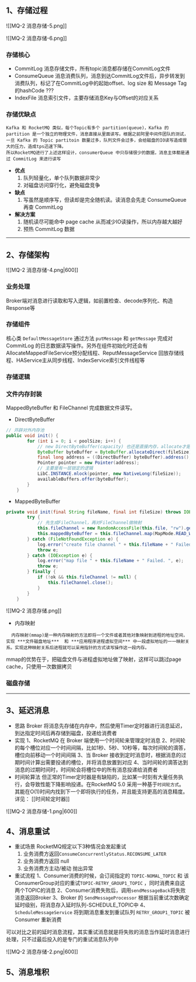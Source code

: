 ## 1、存储过程

![[MQ-2 消息存储-5.png]]


![[MQ-2 消息存储-6.png]]


### 存储核心
-  CommitLog
	消息存储文件，所有topic消息都存储在CommitLog文件
-  ConsumeQueue
	消息消费队列，消息到达CommitLog文件后，异步转发到消费队列，标记了在CommitLog中的起始offset、log size 和 Message Tag的hashCode ???
-  IndexFile
	消息索引文件，主要存储消息Key与Offset的对应关系

### 存储优缺点

	Kafka 和 RocketMQ 类似，每个Topic有多个 partition(queue)，Kafka 的 partition 是一个独立的物理文件，消息直接从里面读写。根据之前阿里中间件团队的测试，一旦 Kafka 的 Topic partitoin 数量过多，队列文件会过多，会给磁盘的IO读写造成很大的压力，造成tps迅速下降。
	所以RocketMQ进行了上述这样设计，consumerQueue 中只存储很少的数据，消息主体都是通过 CommitLog 来进行读写
	
- **优点**
	1.  队列轻量化，单个队列数据非常少
	2.  对磁盘访问穿行化，避免磁盘竞争
- **缺点**
	1.  写虽然是顺序写，但读却是完全随机读。读消息会先走 ConsumeQueue 再查 CommitLog
- **解决方案**
	1.  随机读尽可能命中 page cache 从而减少IO读操作，所以内存越大越好
	2.  预热 CommitLog 数据

---
## 2、存储架构

![[MQ-2 消息存储-4.png|600]]

### 业务处理
Broker端对消息进行读取和写入逻辑，如前置检查、decode序列化、构造Response等

### 存储组件
核心类 `DefaultMessageStore` 通过方法 `putMessage` 和 `getMessage` 完成对 CommitLog 的日志数据读写操作。另外在组件初始化时还会有 AllocateMappedFileService预分配线程、ReputMessageService 回放存储线程、HAService主从同步线程、IndexService索引文件线程等

### 存储逻辑

### 文件内存封装

MappedByteBuffer 和 FileChannel 完成数据文件读写。

 - DirectByteBuffer
```java
// 开辟对外内存池
public void init() {
        for (int i = 0; i < poolSize; i++) {
			// new DirectByteBuffer(capacity) 也还是直接内存，allocate才是堆内存
            ByteBuffer byteBuffer = ByteBuffer.allocateDirect(fileSize);
            final long address = ((DirectBuffer) byteBuffer).address();
            Pointer pointer = new Pointer(address);
			// 主要是有一层锁定的逻辑
            LibC.INSTANCE.mlock(pointer, new NativeLong(fileSize));
            availableBuffers.offer(byteBuffer);
        }
    }

```

 - MappedByteBuffer
```java
private void init(final String fileName, final int fileSize) throws IOException {
        try {
			// 先生成FileChannel，再对FileChannel做映射
            this.fileChannel = new RandomAccessFile(this.file, "rw").getChannel();
            this.mappedByteBuffer = this.fileChannel.map(MapMode.READ_WRITE, 0, fileSize);
        } catch (FileNotFoundException e) {
            log.error("create file channel " + this.fileName + " Failed. ", e);
            throw e;
        } catch (IOException e) {
            log.error("map file " + this.fileName + " Failed. ", e);
            throw e;
        } finally {
            if (!ok && this.fileChannel != null) {
                this.fileChannel.close();
            }
        }
    }
```


![[MQ-2 消息存储.png]]

- 内存映射
```
  内存映射(mmap)是一种内存映射的方法即将一个文件或者其他对象映射到进程的地址空间，实现 ***文件磁盘地址***  和 ***应用程序进程虚拟空间*** 中一段虚拟地址的一一映射关系。实现这种映射关系后进程就可以采用指针的方式读写操作这一段内存。
```

mmap的优势在于，把磁盘文件与进程虚拟地址做了映射，这样可以跳过page cache，只使用一次数据拷贝


### 磁盘存储


---
## 3、延迟消息

- 思路
	Broker 将消息先存储在内存中，然后使用Timer定时器进行消息延迟，到达指定时间后再存储到磁盘，投递给消费者
- 实现
	1、RocketMQ 在 Broker 端使用一个时间轮来管理定时消息
	2、时间轮的每个槽位对应一个时间间隔，比如1秒、5秒、10秒等，每次时间轮的滴答，槽位向前移动一个时间间隔
	3、当 Broker 接收到定时消息时，根据消息的过期时间计算出需要投递的槽位，并将消息放置到对应
	4、当时间轮的滴答达到消息的过期时间时，时间轮会将槽位中的所有消息投递给消费者
- 时间轮算法
	但正常的Timer定时器是有缺陷的，比如某一时刻有大量任务执行，会导致性能下降影响投递。在RocketMQ 5.0 采用一种基于`时间轮方式`。
	其能在O(1)时间内找到下一个即将执行的任务，并且能支持更高的消息精度。详见： [[时间轮定时器]]

![[MQ-2 消息存储-1.png|600]]


## 4、消息重试

-  重试场景
	RocketMQ规定以下3种情况会发起重试
	1.  业务消费方返回`ConsumeConcurrentlyStatus.RECONSUME_LATER`
	2.  业务消费方返回 null
	3.  业务消费方主动/被动 抛出异常
-  重试流程
	1、Consumer消费的时候，会订阅指定的 `TOPIC-NOMAL_TOPIC` 和 该ConsumerGroup对应的重试`TOPIC-RETRY_GROUP1_TOPIC` ，同时消费来自这两个TOPIC的消息
	2、Consumer消费失败后，调用`sendMessageBack`将失败消息返回Broker
	3、Broker 的 `SendMessageProcessor` 根据当前重试次数确定延时级别，将消息存入延时队列-SCHEDULE_TOPIC中
	4、`ScheduleMessageService` 将到期消息重发到重试队列 `RETRY_GROUP1_TOPIC` 被 Consumer 重新消费 

可以对比之前的延时消息流程，其实重试消息就是将失败的消息当作延时消息进行处理，只不过最后投入的是专门的重试消息队列中

![[MQ-2 消息存储-2.png|600]]


## 5、消息堆积



